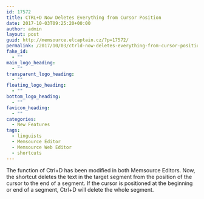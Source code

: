 ```yaml
---
id: 17572
title: CTRL+D Now Deletes Everything from Cursor Position
date: 2017-10-03T09:25:20+00:00
author: admin
layout: post
guid: http://memsource.elcaptain.cz/?p=17572/
permalink: /2017/10/03/ctrld-now-deletes-everything-from-cursor-position/
fake_id:
  - ""
main_logo_heading:
  - ""
transparent_logo_heading:
  - ""
floating_logo_heading:
  - ""
bottom_logo_heading:
  - ""
favicon_heading:
  - ""
categories:
  - New Features
tags:
  - linguists
  - Memsource Editor
  - Memsource Web Editor
  - shortcuts
---
```

The function of Ctrl+D has been modified in both Memsource Editors. Now, the shortcut deletes the text in the target segment from the position of the cursor to the end of a segment. If the cursor is positioned at the beginning or end of a segment, Ctrl+D will delete the whole segment.
